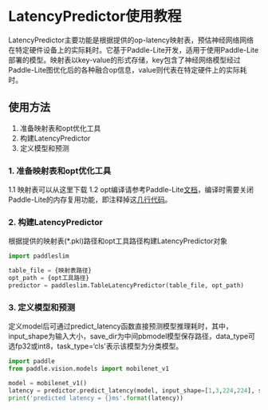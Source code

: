 # LatencyPredictor使用教程

LatencyPredictor主要功能是根据提供的op-latency映射表，预估神经网络网络在特定硬件设备上的实际耗时。它基于Paddle-Lite开发，适用于使用Paddle-Lite部署的模型。映射表以key-value的形式存储，key包含了神经网络模型经过Paddle-Lite图优化后的各种融合op信息，value则代表在特定硬件上的实际耗时。

## 使用方法

1. 准备映射表和opt优化工具
2. 构建LatencyPredictor
3. 定义模型和预测

### 1. 准备映射表和opt优化工具

1.1 映射表可以从这里下载
1.2 opt编译请参考Paddle-Lite[文档](https://paddle-lite.readthedocs.io/zh/latest/user_guides/model_optimize_tool.html)，编译时需要关闭Paddle-Lite的内存复用功能，即注释掉这[几行代码](https://github.com/PaddlePaddle/Paddle-Lite/blob/d76f45be989d3e01cebf2ac18e047cfd37d52666/lite/core/optimizer/optimizer.cc#L266-L268)。

### 2. 构建LatencyPredictor

根据提供的映射表(*.pkl)路径和opt工具路径构建LatencyPredictor对象
```python
import paddleslim

table_file = {映射表路径}
opt_path = {opt工具路径}
predictor = paddleslim.TableLatencyPredictor(table_file, opt_path)
```

### 3. 定义模型和预测

定义model后可通过predict_latency函数直接预测模型推理耗时，其中，input_shape为输入大小，save_dir为中间pbmodel模型保存路径，data_type可选fp32或int8，task_type=‘cls'表示该模型为分类模型。
```python
import paddle
from paddle.vision.models import mobilenet_v1

model = mobilenet_v1()
latency = predictor.predict_latency(model, input_shape=[1,3,224,224], save_dir='./model', data_type='int8', task_type='cls')
print('predicted latency = {}ms'.format(latency))
```